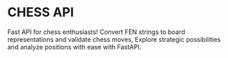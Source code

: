 # CHESS API
Fast API for chess enthusiasts! Convert FEN strings to board representations and validate chess moves, Explore strategic possibilities and analyze positions with ease with FastAPI.

